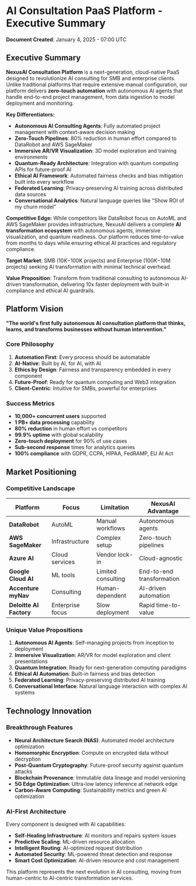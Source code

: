 # AI Consultation PaaS Platform - Executive Summary

**Document Created**: January 4, 2025 - 07:00 UTC

## Executive Summary

**NexusAI Consultation Platform** is a next-generation, cloud-native PaaS designed to revolutionize AI consulting for SMB and enterprise clients. Unlike traditional platforms that require extensive manual configuration, our platform delivers **zero-touch automation** with autonomous AI agents that handle end-to-end project management, from data ingestion to model deployment and monitoring.

**Key Differentiators:**
- **Autonomous AI Consulting Agents**: Fully automated project management with context-aware decision making
- **Zero-Touch Pipelines**: 80% reduction in human effort compared to DataRobot and AWS SageMaker
- **Immersive AR/VR Visualization**: 3D model exploration and training environments
- **Quantum-Ready Architecture**: Integration with quantum computing APIs for future-proof AI
- **Ethical AI Framework**: Automated fairness checks and bias mitigation built into every workflow
- **Federated Learning**: Privacy-preserving AI training across distributed data sources
- **Conversational Analytics**: Natural language queries like "Show ROI of my churn model"

**Competitive Edge:**
While competitors like DataRobot focus on AutoML and AWS SageMaker provides infrastructure, NexusAI delivers a complete **AI transformation ecosystem** with autonomous agents, immersive visualization, and quantum readiness. Our platform reduces time-to-value from months to days while ensuring ethical AI practices and regulatory compliance.

**Target Market**: SMB ($10K-$100K projects) and Enterprise ($100K-$10M projects) seeking AI transformation with minimal technical overhead.

**Value Proposition**: Transform from traditional consulting to autonomous AI-driven transformation, delivering 10x faster deployment with built-in compliance and ethical AI guardrails.

## Platform Vision

**"The world's first fully autonomous AI consultation platform that thinks, learns, and transforms businesses without human intervention."**

### Core Philosophy
1. **Automation First**: Every process should be automatable
2. **AI-Native**: Built by AI, for AI, with AI
3. **Ethics by Design**: Fairness and transparency embedded in every component
4. **Future-Proof**: Ready for quantum computing and Web3 integration
5. **Client-Centric**: Intuitive for SMBs, powerful for enterprises

### Success Metrics
- **10,000+ concurrent users** supported
- **1 PB+ data processing** capability
- **80% reduction** in human effort vs competitors
- **99.9% uptime** with global scalability
- **Zero-touch deployment** for 90% of use cases
- **Sub-second response** times for analytics queries
- **100% compliance** with GDPR, CCPA, HIPAA, FedRAMP, EU AI Act

## Market Positioning

### Competitive Landscape
| Platform | Focus | Limitation | NexusAI Advantage |
|----------|-------|------------|-------------------|
| **DataRobot** | AutoML | Manual workflows | Autonomous agents |
| **AWS SageMaker** | Infrastructure | Complex setup | Zero-touch pipelines |
| **Azure AI** | Cloud services | Vendor lock-in | Cloud-agnostic |
| **Google Cloud AI** | ML tools | Limited consulting | End-to-end transformation |
| **Accenture myNav** | Consulting | Human-dependent | AI-driven automation |
| **Deloitte AI Factory** | Enterprise focus | Slow deployment | Rapid time-to-value |

### Unique Value Propositions
1. **Autonomous AI Agents**: Self-managing projects from inception to deployment
2. **Immersive Visualization**: AR/VR for model exploration and client presentations
3. **Quantum Integration**: Ready for next-generation computing paradigms
4. **Ethical AI Automation**: Built-in fairness and bias detection
5. **Federated Learning**: Privacy-preserving distributed AI training
6. **Conversational Interface**: Natural language interaction with complex AI systems

## Technology Innovation

### Breakthrough Features
- **Neural Architecture Search (NAS)**: Automated model architecture optimization
- **Homomorphic Encryption**: Compute on encrypted data without decryption
- **Post-Quantum Cryptography**: Future-proof security against quantum attacks
- **Blockchain Provenance**: Immutable data lineage and model versioning
- **5G Edge Optimization**: Ultra-low latency inference at network edge
- **Carbon-Aware Computing**: Sustainability metrics and green AI optimization

### AI-First Architecture
Every component is designed with AI capabilities:
- **Self-Healing Infrastructure**: AI monitors and repairs system issues
- **Predictive Scaling**: ML-driven resource allocation
- **Intelligent Routing**: AI-optimized request distribution
- **Automated Security**: ML-powered threat detection and response
- **Smart Cost Optimization**: AI-driven resource and cost management

This platform represents the next evolution in AI consulting, moving from human-centric to AI-centric transformation services.
